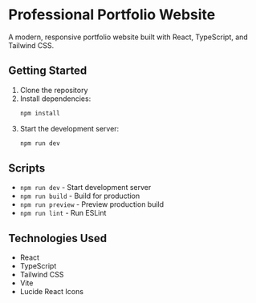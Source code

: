 # Professional Portfolio Website

A modern, responsive portfolio website built with React, TypeScript, and Tailwind CSS.

## Getting Started

1. Clone the repository
2. Install dependencies:
   ```bash
   npm install
   ```
3. Start the development server:
   ```bash
   npm run dev
   ```

## Scripts

- `npm run dev` - Start development server
- `npm run build` - Build for production
- `npm run preview` - Preview production build
- `npm run lint` - Run ESLint

## Technologies Used

- React
- TypeScript
- Tailwind CSS
- Vite
- Lucide React Icons